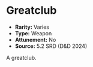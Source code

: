 # Greatclub

- **Rarity:** Varies
- **Type:** Weapon
- **Attunement:** No
- **Source:** 5.2 SRD (D&D 2024)

A greatclub.
